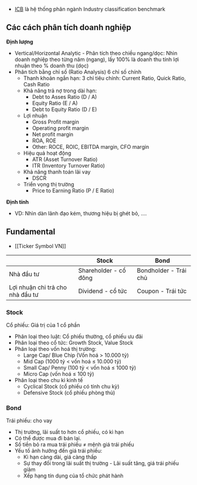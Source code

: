 - [ICB](https://en.wikipedia.org/wiki/Industry_Classification_Benchmark) là hệ thống phân ngành Industry classification benchmark
## Các cách phân tích doanh nghiệp
**Định lượng**
- Vertical/Horizontal Analytic - Phân tích theo chiều ngang/dọc: Nhìn doanh nghiệp theo từng năm (ngang), lấy 100% là doanh thu tính lợi nhuận theo % doanh thu (dọc)
- Phân tích bằng chỉ số (Ratio Analysis)
    6 chỉ số chính
    - Thanh khoản ngắn hạn: 3 chỉ tiêu chính: Current Ratio, Quick Ratio, Cash Ratio
    - Khả năng trả nợ trong dài hạn:
        - Debt to Asses Ratio (D / A)
        - Equity Ratio (E / A)
        - Debt to Equity Ratio (D / E)
    - Lợi nhuận
        - Gross Profit margin
        - Operating profit margin
        - Net profit margin
        - ROA, ROE
        - Other: ROCE, ROIC, EBITDA margin, CFO margin
    - Hiệu quả hoạt động
        - ATR (Asset Turnover Ratio)
        - ITR (Inventory Turnover Ratio)
    - Khả năng thanh toán lãi vay
        - DSCR
    - Triển vọng thị trường
        - Price to Earning Ratio (P / E Ratio)

**Định tính**
- VD: Nhìn dàn lãnh đạo kém, thương hiệu bị ghét bỏ, ….
## Fundamental
- [[Ticker Symbol VN]]

|                                  | Stock                 | Bond                  |
| -------------------------------- | --------------------- | --------------------- |
| Nhà đầu tư                       | Shareholder - cổ đông | Bondholder - Trái chủ |
| Lợi nhuận chi trả cho nhà đầu tư | Dividend - cổ tức     | Coupon - Trái tức     |
### Stock
Cổ phiếu: Giá trị của 1 cổ phần
- Phân loại theo luật: Cổ phiếu thường, cổ phiếu ưu đãi
- Phân loại theo cổ tức: Growth Stock, Value Stock
- Phân loại theo vốn hoá thị trường:
	- Large Cap/ Blue Chip (Vốn hoá > 10.000 tỷ)
	- Mid Cap (1000 tỷ < vốn hoá ≤ 10.000 tỷ)
	- Small Cap/ Penny (100 tỷ < vốn hoá ≤ 1000 tỷ)
	- Micro Cap (vốn hoá ≤ 100 tỷ)
- Phân loại theo chu kì kinh tế
	- Cyclical Stock (cổ phiếu có tính chu kỳ)
	- Defensive Stock (cổ phiếu phòng thủ)
### Bond
Trái phiếu: cho vay
- Thị trường, lãi suất to hơn cổ phiếu, có kì hạn
- Có thể được mua đi bán lại.
- Số tiền bỏ ra mua trái phiếu ≠ mệnh giá trái phiếu
- Yếu tố ảnh hưởng đến giá trái phiếu:
	- Kì hạn càng dài, giá càng thấp
	- Sự thay đổi trong lãi suất thị trường - Lãi suất tăng, giá trái phiếu giảm
	- Xếp hạng tín dụng của tổ chức phát hành